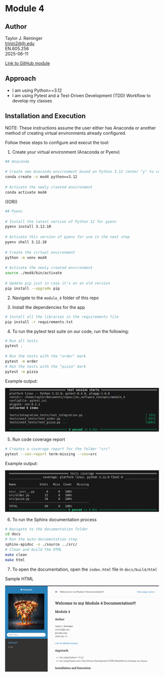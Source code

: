 # Module 4

## Author
Taylor J. Reininger\
trinin2@jh.edu\
EN.605.256\
2025-06-11

[Link to GitHub module](https://github.com/TaylorReininger/jhu_software_concepts/tree/main/module_4)

## Approach

- I am using Python==3.12
- I am using Pytest and a Test-Driven Development (TDD) Workflow to develop my classes


## Installation and Execution

NOTE: These instructions assume the user either has Anaconda or another method of creating virtual environments already configured. 

Follow these steps to configure and execut the tool:

1. Create your virtual environment (Anaconda or Pyenv)
```bash
## Anaconda

# Create new Anaconda environment based on Python 3.12 (enter "y" to continue)
conda create -n mod4 python==3.12

# Activate the newly created environment 
conda activate mod4
```

((OR))

```bash
## Pyenv

# Install the latest version of Python 12 for pyenv
pyenv install 3.12.10

# Activate this version of pyenv for use in the next step
pyenv shell 3.12.10

# Create the virtual environment
python -m venv mod4

# Activate the newly created environment
source ./mod4/bin/activate

# Update pip just in case it's on an old version
pip install --upgrade pip
```

2. Navigate to the ```module_4``` folder of this repo

3. Install the dependencies for the app
```bash
# Install all the libraries in the requirements file
pip install -r requirements.txt
```

4. To run the pytest test suite on our code, run the following:
```bash
# Run all tests
pytest .

# Run the tests with the "order" mark
pytest -m order
# Run the tests with the "pizza" mark
pytest -m pizza
```
Example output:

![Pytest](figs/pytests.png)


5. Run code coverage report
```bash
# Creates a coverage report for the folder "src"
pytest --cov-report term-missing --cov=src
```
Example output:

![Coverage Report](figs/coverage_report.png)


6. To run the Sphinx documentation process
```bash
# Navigate to the documentation folder
cd docs
# Run the auto-documentation step
sphinx-apidoc -o ./source ../src/
# Clean and build the HTML
make clean
make html
```

7. To open the documentation, open the ```index.html``` file in ```docs/build/html```

Sample HTML

![Sphinx Page](figs/sphinx_example.png)